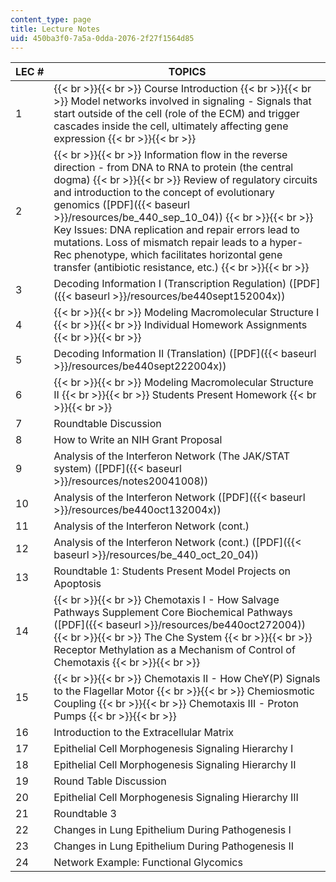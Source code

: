 ```yaml
---
content_type: page
title: Lecture Notes
uid: 450ba3f0-7a5a-0dda-2076-2f27f1564d85
---
```


| LEC # | TOPICS |
| --- | --- |
| 1 |  {{< br >}}{{< br >}} Course Introduction {{< br >}}{{< br >}} Model networks involved in signaling - Signals that start outside of the cell (role of the ECM) and trigger cascades inside the cell, ultimately affecting gene expression {{< br >}}{{< br >}}  |
| 2 |  {{< br >}}{{< br >}} Information flow in the reverse direction - from DNA to RNA to protein (the central dogma) {{< br >}}{{< br >}} Review of regulatory circuits and introduction to the concept of evolutionary genomics ([PDF]({{< baseurl >}}/resources/be_440_sep_10_04)) {{< br >}}{{< br >}} Key Issues: DNA replication and repair errors lead to mutations. Loss of mismatch repair leads to a hyper-Rec phenotype, which facilitates horizontal gene transfer (antibiotic resistance, etc.) {{< br >}}{{< br >}}  |
| 3 | Decoding Information I (Transcription Regulation) ([PDF]({{< baseurl >}}/resources/be440sept152004x)) |
| 4 |  {{< br >}}{{< br >}} Modeling Macromolecular Structure I {{< br >}}{{< br >}} Individual Homework Assignments {{< br >}}{{< br >}}  |
| 5 | Decoding Information II (Translation) ([PDF]({{< baseurl >}}/resources/be440sept222004x)) |
| 6 |  {{< br >}}{{< br >}} Modeling Macromolecular Structure II {{< br >}}{{< br >}} Students Present Homework {{< br >}}{{< br >}}  |
| 7 | Roundtable Discussion |
| 8 | How to Write an NIH Grant Proposal |
| 9 | Analysis of the Interferon Network (The JAK/STAT system) ([PDF]({{< baseurl >}}/resources/notes20041008)) |
| 10 | Analysis of the Interferon Network ([PDF]({{< baseurl >}}/resources/be440oct132004x)) |
| 11 | Analysis of the Interferon Network (cont.) |
| 12 | Analysis of the Interferon Network (cont.) ([PDF]({{< baseurl >}}/resources/be_440_oct_20_04)) |
| 13 | Roundtable 1: Students Present Model Projects on Apoptosis |
| 14 |  {{< br >}}{{< br >}} Chemotaxis I - How Salvage Pathways Supplement Core Biochemical Pathways ([PDF]({{< baseurl >}}/resources/be440oct272004)) {{< br >}}{{< br >}} The Che System {{< br >}}{{< br >}} Receptor Methylation as a Mechanism of Control of Chemotaxis {{< br >}}{{< br >}}  |
| 15 |  {{< br >}}{{< br >}} Chemotaxis II - How CheY(P) Signals to the Flagellar Motor {{< br >}}{{< br >}} Chemiosmotic Coupling {{< br >}}{{< br >}} Chemotaxis III - Proton Pumps {{< br >}}{{< br >}}  |
| 16 | Introduction to the Extracellular Matrix |
| 17 | Epithelial Cell Morphogenesis Signaling Hierarchy I |
| 18 | Epithelial Cell Morphogenesis Signaling Hierarchy II |
| 19 | Round Table Discussion |
| 20 | Epithelial Cell Morphogenesis Signaling Hierarchy III |
| 21 | Roundtable 3 |
| 22 | Changes in Lung Epithelium During Pathogenesis I |
| 23 | Changes in Lung Epithelium During Pathogenesis II |
| 24 | Network Example: Functional Glycomics